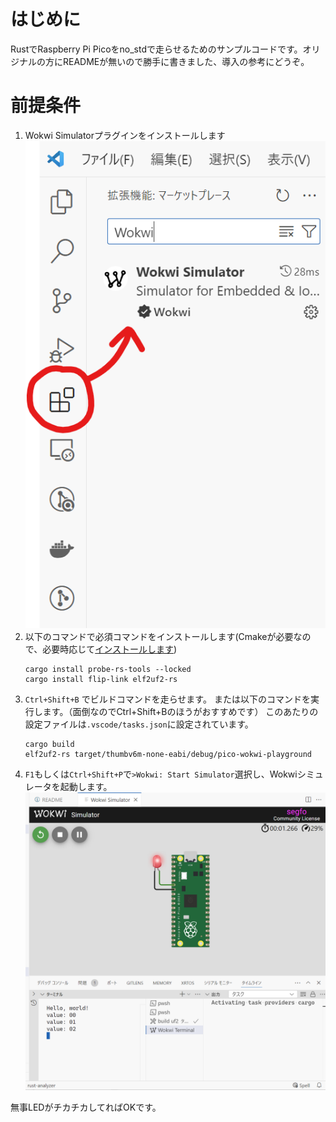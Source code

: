# はじめに
RustでRaspberry Pi Picoをno_stdで走らせるためのサンプルコードです。オリジナルの方にREADMEが無いので勝手に書きました、導入の参考にどうぞ。

# 前提条件
1. Wokwi Simulatorプラグインをインストールします  
![](meta/wokwi_vs_simlator.png)
2. 以下のコマンドで必須コマンドをインストールします(Cmakeが必要なので、必要時応じて[インストールします](https://qiita.com/matskeng/items/c466c4751e1352f97ce6))
    ```
    cargo install probe-rs-tools --locked
    cargo install flip-link elf2uf2-rs
    ```
3. `Ctrl+Shift+B` でビルドコマンドを走らせます。
    または以下のコマンドを実行します。（面倒なのでCtrl+Shift+Bのほうがおすすめです）
    このあたりの設定ファイルは`.vscode/tasks.json`に設定されています。
    ```
    cargo build
    elf2uf2-rs target/thumbv6m-none-eabi/debug/pico-wokwi-playground
    ```
4. `F1`もしくは`Ctrl+Shift+P`で`>Wokwi: Start Simulator`選択し、Wokwiシミュレータを起動します。  
![](./meta/wokwi.png)

無事LEDがチカチカしてればOKです。
